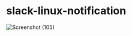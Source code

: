 # slack-linux-notification


![Screenshot (105)](https://user-images.githubusercontent.com/65504920/188095230-60484bcb-6dbf-4f40-941e-bd64766d89ee.png)
